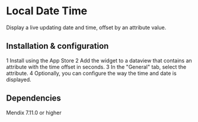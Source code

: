 # Local Date Time

Display a live updating date and time, offset by an attribute value.

## Installation & configuration

 1  Install using the App Store
 2  Add the widget to a dataview that contains an attribute with the time offset in seconds.
 3  In the "General" tab, select the attribute.
 4  Optionally, you can configure the way the time and date is displayed.

## Dependencies

Mendix 7.11.0 or higher
